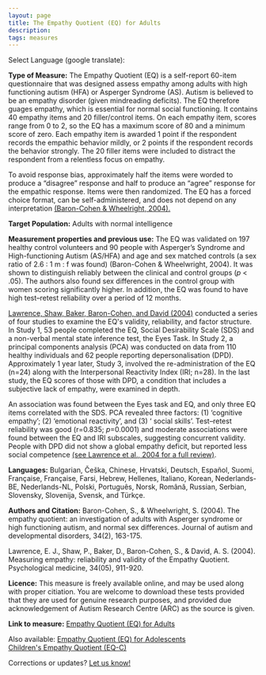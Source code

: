 ```yaml
---
layout: page
title: The Empathy Quotient (EQ) for Adults
description:
tags: measures
---
```


Select Language (google translate):  

<div id="google_translate_element"></div><script type="text/javascript">
function googleTranslateElementInit() {
  new google.translate.TranslateElement({pageLanguage: 'en', layout: google.translate.TranslateElement.InlineLayout.SIMPLE, gaTrack: true, gaId: 'UA-64320648-1'}, 'google_translate_element');
}
</script><script type="text/javascript" src="//translate.google.com/translate_a/element.js?cb=googleTranslateElementInit"></script>  

**Type of Measure:**  The Empathy Quotient (EQ) is a self-report 60-item questionnaire that was designed assess empathy among adults with high functioning autism (HFA) or Asperger Syndrome (AS). Autism is believed to be an empathy disorder (given mindreading deficits). The EQ therefore guages empathy, which is essential for normal social functioning. It contains 40 empathy items and 20 filler/control items. On each empathy item, scores range from 0 to 2, so the EQ has a maximum score of 80 and a minimum score of zero. Each empathy item is awarded 1 point if the respondent records the empathic behavior mildly, or 2 points if the respondent records the behavior strongly. The 20 filler items were included to distract the respondent from a relentless focus on empathy. 

To avoid response bias, approximately half the items were worded to produce a “disagree” response and half to produce an “agree” response for the empathic response. Items were then randomized. The EQ has a forced choice format, can be self-administered, and does not depend on any interpretation [(Baron-Cohen & Wheelright, 2004).](http://link.springer.com/article/10.1023/B:JADD.0000022607.19833.00)

**Target Population:** Adults with normal intelligence

**Measurement properties and previous use:** The EQ was validated on 197 healthy control volunteers and 90 people with Asperger’s Syndrome
and High-functioning Autism (AS/HFA) and age and sex matched controls (a sex ratio of 2.6 : 1 m : f was found) (Baron-Cohen & Wheelwright, 2004). It was shown to distinguish reliably between the clinical and control groups (*p* < .05). The authors also found sex differences in the control group with women scoring significantly higher. In addition, the EQ was found to have high test–retest reliability over a period of 12 months.

[Lawrence, Shaw, Baker, Baron-Cohen, and David (2004)](https://www.cambridge.org/core/journals/psychological-medicine/article/div-classtitlemeasuring-empathy-reliability-and-validity-of-the-empathy-quotientdiv/ED28176A91CEA481A37A8155364F3643) conducted a series of four studies to examine the EQ's validity, reliability, and factor structure. In Study 1, 53 people completed the EQ, Social Desirability Scale (SDS) and a non-verbal mental state inference test, the Eyes Task. In Study 2, a principal components analysis (PCA) was conducted on data from 110 healthy individuals and 62 people reporting depersonalisation (DPD). Approximately 1 year later, Study 3, involved the re-administration of the EQ (n=24) along with the Interpersonal Reactivity Index (IRI; n=28). In the last study, the EQ scores of those with DPD, a condition that includes a subjective lack of empathy, were examined in depth.

An association was found between the Eyes task and EQ, and only three EQ items correlated with the SDS. PCA revealed three factors: (1) ‘cognitive empathy’; (2) ‘emotional reactivity’, and (3) ‘ social skills’. Test–retest reliability was good (r=0.835; *p*=0.0001) and moderate associations were found between the EQ and IRI subscales, suggesting concurrent validity. People with DPD did not show a global empathy deficit, but reported less social competence [(see Lawrence et al., 2004 for a full review)](http://s3.amazonaws.com/academia.edu.documents/40528186/Measuring_empathy_Reliability_and_validi20151130-16043-fm52m4.pdf?AWSAccessKeyId=AKIAJ56TQJRTWSMTNPEA&Expires=1483579099&Signature=XvseP%2BdaYw%2FCPXj5cJkhtNpop6s%3D&response-content-disposition=inline%3B%20filename%3DMeasuring_empathy_reliability_and_validi.pdf).

**Languages:** Bulgarian, Češka, Chinese, Hrvatski, Deutsch, Español, Suomi, Française, Française, Farsi, Hebrew, Hellenes, Italiano, Korean, Nederlands-BE, Nederlands-NL, Polski, Português, Norsk,  Română, Russian, Serbian, Slovensky, Slovenija, Svensk, and Türkçe.  

**Authors and Citation:**
Baron-Cohen, S., & Wheelwright, S. (2004). The empathy quotient: an investigation of adults with Asperger syndrome or high functioning autism, and normal sex differences. Journal of autism and developmental disorders, 34(2), 163-175.

Lawrence, E. J., Shaw, P., Baker, D., Baron-Cohen, S., & David, A. S. (2004). Measuring empathy: reliability and validity of the Empathy Quotient. Psychological medicine, 34(05), 911-920.

**Licence:** This measure is freely available online, and may be used along with proper citiation. You are welcome to download these tests provided that they are used for genuine research purposes, and provided due acknowledgement of Autism Research Centre (ARC) as the source is given.

**Link to measure:** [Empathy Quotient (EQ) for Adults](https://www.autismresearchcentre.com/arc_tests/)

Also available: 
[Empathy Quotient (EQ) for Adolescents](https://disabilitymeasures.org/EQ-Adol)    
[Children's Empathy Quotient (EQ-C)](http://disabilitymeasures.org/EQC/) 

Corrections or updates? [Let us know!](http://disabilitymeasures.org/contact)
